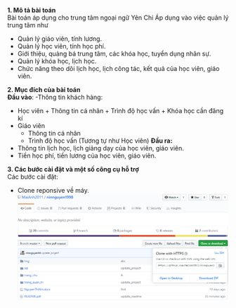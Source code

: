 <strong>1. Mô tả bài toán</strong><br>
 	Bài toán áp dụng cho trung tâm ngoại ngữ Yên Chi
 	Áp dụng vào việc quản lý trung tâm như 
- 	Quản lý giáo viên, tính lương.
-	Quản lý học viên, tính học phí.
-	Giới thiệu, quảng bá trung tâm, các khóa học, tuyển dụng nhân sự.
-	Quản lý khóa học, lịch học.
-	Chức năng theo dõi lịch học, lịch công tác, kết quả của học viên, giáo viên.

<strong>2. Mục đích của bài toán</strong><br>
 	**Đầu vào**:
-Thông tin khách hàng: 
- Học viên
      + Thông tin cá nhân 
      + Trình độ học vấn
      + Khóa học cần đăng kí
-	Giáo viên
      + Thông tin cá nhân
      + Trình độ học vấn
		(Tương tự như Học viên)
 	**Đầu ra:**
-	Thông tin lịch học, lịch giảng dạy của học viên, giáo viên.
-	Tiền học phí, tiền lương của học viên, giáo viên.

<strong>3. Các bước cài đặt và một số công cụ hỗ trợ</strong><br>
 	Các bước cài đặt:
-	Clone reponsive về máy.
	![ảnh 1](imd_rm/anh1.png)
